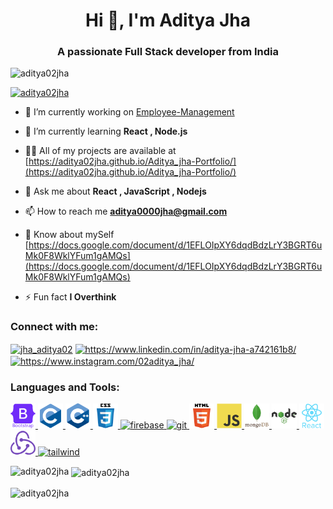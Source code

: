 <h1 align="center">Hi 👋, I'm Aditya Jha</h1>
<h3 align="center">A passionate Full Stack developer from India</h3>

<p align="left"> <img src="https://komarev.com/ghpvc/?username=aditya02jha&label=Profile%20views&color=0e75b6&style=flat" alt="aditya02jha" /> </p>

<p align="left"> <a href="https://github.com/ryo-ma/github-profile-trophy"><img src="https://github-profile-trophy.vercel.app/?username=aditya02jha" alt="aditya02jha" /></a> </p>

- 🔭 I’m currently working on [Employee-Management]([(https://github.com/Aditya02jha/Employee-Management/)])

- 🌱 I’m currently learning **React , Node.js**

- 👨‍💻 All of my projects are available at [https://aditya02jha.github.io/Aditya_jha-Portfolio/](https://aditya02jha.github.io/Aditya_jha-Portfolio/)

- 💬 Ask me about **React , JavaScript , Nodejs**

- 📫 How to reach me **aditya0000jha@gmail.com**

- 📄 Know about mySelf [https://docs.google.com/document/d/1EFLOIpXY6dqdBdzLrY3BGRT6uMk0F8WklYFum1gAMQs](https://docs.google.com/document/d/1EFLOIpXY6dqdBdzLrY3BGRT6uMk0F8WklYFum1gAMQs)

- ⚡ Fun fact **I Overthink**

<h3 align="left">Connect with me:</h3>
<p align="left">
<a href="https://twitter.com/jha_aditya02" target="blank"><img align="center" src="https://raw.githubusercontent.com/rahuldkjain/github-profile-readme-generator/master/src/images/icons/Social/twitter.svg" alt="jha_aditya02" height="30" width="40" /></a>
<a href="https://linkedin.com/in/https://www.linkedin.com/in/aditya-jha-a742161b8/" target="blank"><img align="center" src="https://raw.githubusercontent.com/rahuldkjain/github-profile-readme-generator/master/src/images/icons/Social/linked-in-alt.svg" alt="https://www.linkedin.com/in/aditya-jha-a742161b8/" height="30" width="40" /></a>
<a href="https://instagram.com/https://www.instagram.com/02aditya_jha/" target="blank"><img align="center" src="https://raw.githubusercontent.com/rahuldkjain/github-profile-readme-generator/master/src/images/icons/Social/instagram.svg" alt="https://www.instagram.com/02aditya_jha/" height="30" width="40" /></a>
</p>

<h3 align="left">Languages and Tools:</h3>
<p align="left"> <a href="https://getbootstrap.com" target="_blank" rel="noreferrer"> <img src="https://raw.githubusercontent.com/devicons/devicon/master/icons/bootstrap/bootstrap-plain-wordmark.svg" alt="bootstrap" width="40" height="40"/> </a> <a href="https://www.cprogramming.com/" target="_blank" rel="noreferrer"> <img src="https://raw.githubusercontent.com/devicons/devicon/master/icons/c/c-original.svg" alt="c" width="40" height="40"/> </a> <a href="https://www.w3schools.com/cpp/" target="_blank" rel="noreferrer"> <img src="https://raw.githubusercontent.com/devicons/devicon/master/icons/cplusplus/cplusplus-original.svg" alt="cplusplus" width="40" height="40"/> </a> <a href="https://www.w3schools.com/css/" target="_blank" rel="noreferrer"> <img src="https://raw.githubusercontent.com/devicons/devicon/master/icons/css3/css3-original-wordmark.svg" alt="css3" width="40" height="40"/> </a> <a href="https://firebase.google.com/" target="_blank" rel="noreferrer"> <img src="https://www.vectorlogo.zone/logos/firebase/firebase-icon.svg" alt="firebase" width="40" height="40"/> </a> <a href="https://git-scm.com/" target="_blank" rel="noreferrer"> <img src="https://www.vectorlogo.zone/logos/git-scm/git-scm-icon.svg" alt="git" width="40" height="40"/> </a> <a href="https://www.w3.org/html/" target="_blank" rel="noreferrer"> <img src="https://raw.githubusercontent.com/devicons/devicon/master/icons/html5/html5-original-wordmark.svg" alt="html5" width="40" height="40"/> </a> <a href="https://developer.mozilla.org/en-US/docs/Web/JavaScript" target="_blank" rel="noreferrer"> <img src="https://raw.githubusercontent.com/devicons/devicon/master/icons/javascript/javascript-original.svg" alt="javascript" width="40" height="40"/> </a> <a href="https://www.mongodb.com/" target="_blank" rel="noreferrer"> <img src="https://raw.githubusercontent.com/devicons/devicon/master/icons/mongodb/mongodb-original-wordmark.svg" alt="mongodb" width="40" height="40"/> </a> <a href="https://nodejs.org" target="_blank" rel="noreferrer"> <img src="https://raw.githubusercontent.com/devicons/devicon/master/icons/nodejs/nodejs-original-wordmark.svg" alt="nodejs" width="40" height="40"/> </a> <a href="https://reactjs.org/" target="_blank" rel="noreferrer"> <img src="https://raw.githubusercontent.com/devicons/devicon/master/icons/react/react-original-wordmark.svg" alt="react" width="40" height="40"/> </a> <a href="https://redux.js.org" target="_blank" rel="noreferrer"> <img src="https://raw.githubusercontent.com/devicons/devicon/master/icons/redux/redux-original.svg" alt="redux" width="40" height="40"/> </a> <a href="https://tailwindcss.com/" target="_blank" rel="noreferrer"> <img src="https://www.vectorlogo.zone/logos/tailwindcss/tailwindcss-icon.svg" alt="tailwind" width="40" height="40"/> </a> </p>

<p><img align="left" src="https://github-readme-stats.vercel.app/api/top-langs?username=aditya02jha&show_icons=true&locale=en&layout=compact" alt="aditya02jha" /></p>

<p>&nbsp;<img align="center" src="https://github-readme-stats.vercel.app/api?username=aditya02jha&show_icons=true&locale=en" alt="aditya02jha" /></p>

<p><img align="center" src="https://github-readme-streak-stats.herokuapp.com/?user=aditya02jha&" alt="aditya02jha" /></p>
